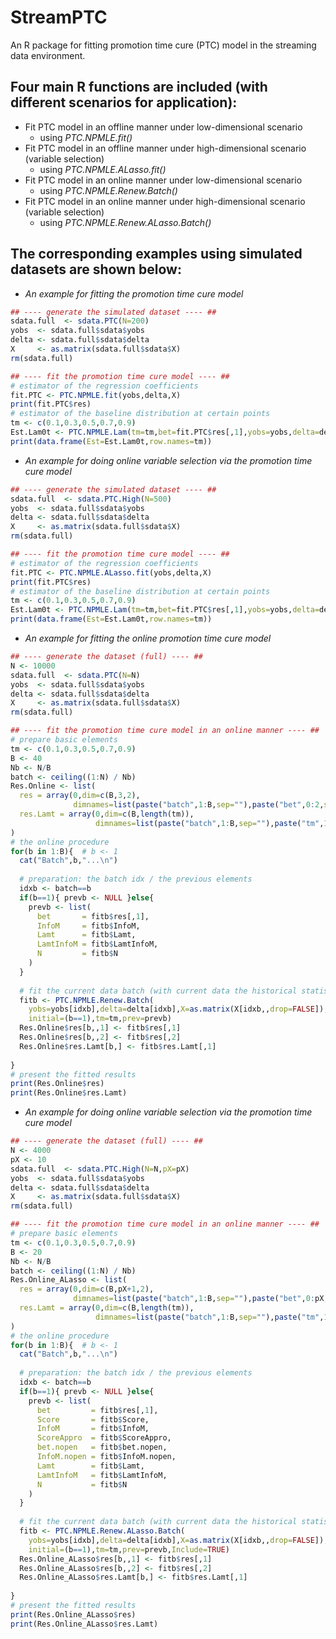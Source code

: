 # StreamPTC
An R package for fitting promotion time cure (PTC) model in the streaming data environment.

## Four main R functions are included (with different scenarios for application):
- Fit PTC model in an offline manner under low-dimensional scenario
  - using *PTC.NPMLE.fit()*
- Fit PTC model in an offline manner under high-dimensional scenario (variable selection)
  - using *PTC.NPMLE.ALasso.fit()*
- Fit PTC model in an online manner under low-dimensional scenario
  - using *PTC.NPMLE.Renew.Batch()*
- Fit PTC model in an online manner under high-dimensional scenario (variable selection)
  - using *PTC.NPMLE.Renew.ALasso.Batch()*
  
## The corresponding examples using simulated datasets are shown below:

- *An example for fitting the promotion time cure model*
```R
## ---- generate the simulated dataset ---- ##
sdata.full  <- sdata.PTC(N=200)
yobs  <- sdata.full$sdata$yobs
delta <- sdata.full$sdata$delta
X     <- as.matrix(sdata.full$sdata$X)
rm(sdata.full)

## ---- fit the promotion time cure model ---- ##
# estimator of the regression coefficients
fit.PTC <- PTC.NPMLE.fit(yobs,delta,X)
print(fit.PTC$res)
# estimator of the baseline distribution at certain points
tm <- c(0.1,0.3,0.5,0.7,0.9)
Est.Lam0t <- PTC.NPMLE.Lam(tm=tm,bet=fit.PTC$res[,1],yobs=yobs,delta=delta,X=X)
print(data.frame(Est=Est.Lam0t,row.names=tm))
```

- *An example for doing online variable selection via the promotion time cure model*
```R
## ---- generate the simulated dataset ---- ##
sdata.full  <- sdata.PTC.High(N=500)
yobs  <- sdata.full$sdata$yobs
delta <- sdata.full$sdata$delta
X     <- as.matrix(sdata.full$sdata$X)
rm(sdata.full)

## ---- fit the promotion time cure model ---- ##
# estimator of the regression coefficients
fit.PTC <- PTC.NPMLE.ALasso.fit(yobs,delta,X)
print(fit.PTC$res)
# estimator of the baseline distribution at certain points
tm <- c(0.1,0.3,0.5,0.7,0.9)
Est.Lam0t <- PTC.NPMLE.Lam(tm=tm,bet=fit.PTC$res[,1],yobs=yobs,delta=delta,X=X)
print(data.frame(Est=Est.Lam0t,row.names=tm))
```

- *An example for fitting the online promotion time cure model*
```R
## ---- generate the dataset (full) ---- ##
N <- 10000
sdata.full  <- sdata.PTC(N=N)
yobs  <- sdata.full$sdata$yobs
delta <- sdata.full$sdata$delta
X     <- as.matrix(sdata.full$sdata$X)
rm(sdata.full)

## ---- fit the promotion time cure model in an online manner ---- ##
# prepare basic elements
tm <- c(0.1,0.3,0.5,0.7,0.9)
B <- 40
Nb <- N/B
batch <- ceiling((1:N) / Nb)
Res.Online <- list(
  res = array(0,dim=c(B,3,2),
              dimnames=list(paste("batch",1:B,sep=""),paste("bet",0:2,sep=""),c("EST","SE"))),
  res.Lamt = array(0,dim=c(B,length(tm)),
                   dimnames=list(paste("batch",1:B,sep=""),paste("tm",1:length(tm),sep="")))
)
# the online procedure
for(b in 1:B){  # b <- 1
  cat("Batch",b,"...\n")
  
  # preparation: the batch idx / the previous elements
  idxb <- batch==b
  if(b==1){ prevb <- NULL }else{
    prevb <- list(
      bet       = fitb$res[,1],
      InfoM     = fitb$InfoM,
      Lamt      = fitb$Lamt,
      LamtInfoM = fitb$LamtInfoM,
      N         = fitb$N
    )
  }
  
  # fit the current data batch (with current data the historical statistics)
  fitb <- PTC.NPMLE.Renew.Batch(
    yobs=yobs[idxb],delta=delta[idxb],X=as.matrix(X[idxb,,drop=FALSE]),
    initial=(b==1),tm=tm,prev=prevb)
  Res.Online$res[b,,1] <- fitb$res[,1]
  Res.Online$res[b,,2] <- fitb$res[,2]
  Res.Online$res.Lamt[b,] <- fitb$res.Lamt[,1]
  
}
# present the fitted results
print(Res.Online$res)
print(Res.Online$res.Lamt)
```

- *An example for doing online variable selection via the promotion time cure model*
```R
## ---- generate the dataset (full) ---- ##
N <- 4000
pX <- 10
sdata.full  <- sdata.PTC.High(N=N,pX=pX)
yobs  <- sdata.full$sdata$yobs
delta <- sdata.full$sdata$delta
X     <- as.matrix(sdata.full$sdata$X)
rm(sdata.full)

## ---- fit the promotion time cure model in an online manner ---- ##
# prepare basic elements
tm <- c(0.1,0.3,0.5,0.7,0.9)
B <- 20
Nb <- N/B
batch <- ceiling((1:N) / Nb)
Res.Online_ALasso <- list(
  res = array(0,dim=c(B,pX+1,2),
              dimnames=list(paste("batch",1:B,sep=""),paste("bet",0:pX,sep=""),c("EST","SE"))),
  res.Lamt = array(0,dim=c(B,length(tm)),
                   dimnames=list(paste("batch",1:B,sep=""),paste("tm",1:length(tm),sep="")))
)
# the online procedure
for(b in 1:B){  # b <- 1
  cat("Batch",b,"...\n")
  
  # preparation: the batch idx / the previous elements
  idxb <- batch==b
  if(b==1){ prevb <- NULL }else{
    prevb <- list(
      bet         = fitb$res[,1],
      Score       = fitb$Score,
      InfoM       = fitb$InfoM,
      ScoreAppro  = fitb$ScoreAppro,
      bet.nopen   = fitb$bet.nopen,
      InfoM.nopen = fitb$InfoM.nopen,
      Lamt        = fitb$Lamt,
      LamtInfoM   = fitb$LamtInfoM,
      N           = fitb$N
    )
  }
  
  # fit the current data batch (with current data the historical statistics)
  fitb <- PTC.NPMLE.Renew.ALasso.Batch(
    yobs=yobs[idxb],delta=delta[idxb],X=as.matrix(X[idxb,,drop=FALSE]),
    initial=(b==1),tm=tm,prev=prevb,Include=TRUE)
  Res.Online_ALasso$res[b,,1] <- fitb$res[,1] 
  Res.Online_ALasso$res[b,,2] <- fitb$res[,2]
  Res.Online_ALasso$res.Lamt[b,] <- fitb$res.Lamt[,1]
  
}
# present the fitted results
print(Res.Online_ALasso$res)
print(Res.Online_ALasso$res.Lamt)
```
